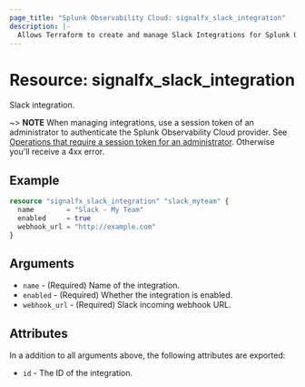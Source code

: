 ```yaml
---
page_title: "Splunk Observability Cloud: signalfx_slack_integration"
description: |-
  Allows Terraform to create and manage Slack Integrations for Splunk Observability Cloud
---
```


# Resource: signalfx_slack_integration

Slack integration.

~> **NOTE** When managing integrations, use a session token of an administrator to authenticate the Splunk Observability Cloud provider. See [Operations that require a session token for an administrator](https://dev.splunk.com/observability/docs/administration/authtokens#Operations-that-require-a-session-token-for-an-administrator). Otherwise you'll receive a 4xx error.

## Example

```terraform
resource "signalfx_slack_integration" "slack_myteam" {
  name        = "Slack - My Team"
  enabled     = true
  webhook_url = "http://example.com"
}
```

## Arguments

* `name` - (Required) Name of the integration.
* `enabled` - (Required) Whether the integration is enabled.
* `webhook_url` - (Required) Slack incoming webhook URL.

## Attributes

In a addition to all arguments above, the following attributes are exported:

* `id` - The ID of the integration.
